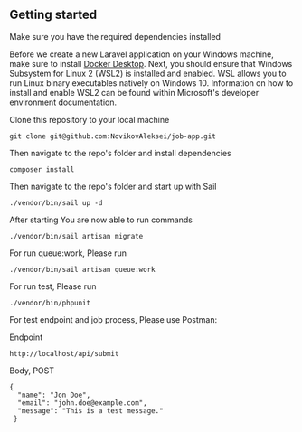 ## Getting started

Make sure you have the required dependencies installed

Before we create a new Laravel application on your Windows machine,
make sure to install <a href="https://www.docker.com/products/docker-desktop/">Docker Desktop</a>. Next, you should ensure that
Windows Subsystem for Linux 2 (WSL2) is installed and enabled.
WSL allows you to run Linux binary executables natively on Windows 10.
Information on how to install and enable WSL2 can be found within Microsoft's
developer environment documentation.

Clone this repository to your local machine

```
git clone git@github.com:NovikovAleksei/job-app.git
```

Then navigate to the repo's folder and install dependencies

```
composer install
```

Then navigate to the repo's folder and start up with Sail

```
./vendor/bin/sail up -d
```

After starting You are now able to run commands


```
./vendor/bin/sail artisan migrate
```

For run queue:work, Please run 


```
./vendor/bin/sail artisan queue:work
```

For run test, Please run 


```
./vendor/bin/phpunit
```

For test endpoint and job process, Please use Postman:

Endpoint
```
http://localhost/api/submit
```
Body, POST
```
{
  "name": "Jon Doe",
  "email": "john.doe@example.com",
  "message": "This is a test message."
 }
```


